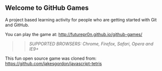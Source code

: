 ## Welcome to GitHub Games

A project based learning activity for people who are getting started with Git and GitHub.

You can play the game at: http://futurepr0n.github.io/github-games/

>> _*SUPPORTED BROWSERS*: Chrome, Firefox, Safari, Opera and IE9+_

This fun open source game was cloned from: https://github.com/jakesgordon/javascript-tetris
